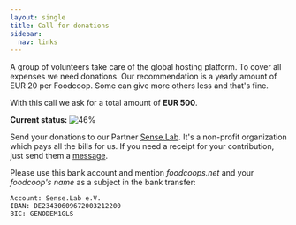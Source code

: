 ```yaml
---
layout: single
title: Call for donations
sidebar:
  nav: links
---
```


A group of volunteers take care of the global hosting platform. To cover all expenses we need donations. 
Our recommendation is a yearly amount of EUR 20 per Foodcoop. Some can give more others less and that's fine.

With this call we ask for a total amount of **EUR 500**.

**Current status:** ![46%](https://progress-bar.dev/46)

Send your donations to our Partner [Sense.Lab](https://senselab.org). It's a non-profit organization which pays
all the bills for us. If you need a receipt for your contribution, just send them a [message](https://senselab.org/kontakt/).

Please use this bank account and mention _foodcoops.net_ and your _foodcoop's name_ as a subject in the bank transfer:
```
Account: Sense.Lab e.V.
IBAN: DE23430609672003212200
BIC: GENODEM1GLS
```
